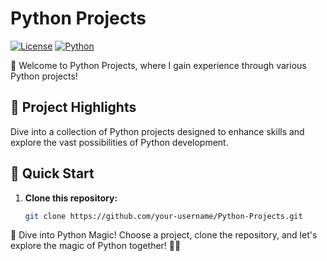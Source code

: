 # Python Projects

[![License](https://img.shields.io/badge/license-MIT-blue.svg)](https://opensource.org/licenses/MIT)
[![Python](https://img.shields.io/badge/Python-3.6%2B-yellow.svg)](https://www.python.org/)

🚀 Welcome to Python Projects, where I gain experience through various Python projects!

## 🐍 Project Highlights

Dive into a collection of Python projects designed to enhance skills and explore the vast possibilities of Python development.

## 🚀 Quick Start

1. **Clone this repository:**

   ```bash
   git clone https://github.com/your-username/Python-Projects.git
   
🌟 Dive into Python Magic!
Choose a project, clone the repository, and let's explore the magic of Python together! 🐍✨
